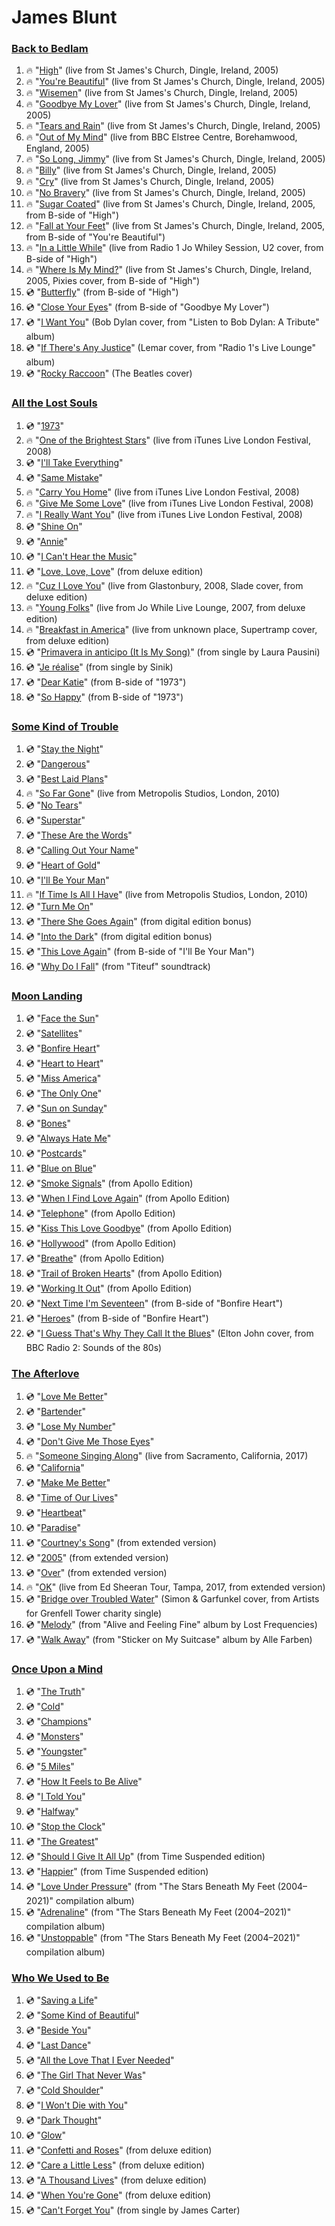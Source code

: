# James Blunt

### [Back to Bedlam](https://www.youtube.com/watch_videos?title=Back%20to%20Bedlam&video_ids=OfFrxv-wsG8,jrMaxqB2tro,gWWP4VFb5iw,NtAQ_6_a22U,vnBHrH7QWfk,cKsKPJAo7ac,6rZivIRE5ZM,nsMRwbPfX6Y,tEjswCcKrvU,P50LTp3E8po,TXyQvBr9WdI,u4fRt0O3J-M,ZzuvhsI2OmQ,x-P9LsOhvrc,2kUuErfN5Go,Hfs5olExwxc,czCwC0BrMc8,fmR5-1vqPR0,SRWKNLDZiHI)
1. :fire: "[High](https://www.youtube.com/watch?v=OfFrxv-wsG8)" (live from St James's Church, Dingle, Ireland, 2005)
1. :fire: "[You're Beautiful](https://www.youtube.com/watch?v=jrMaxqB2tro)" (live from St James's Church, Dingle, Ireland, 2005)
1. :fire: "[Wisemen](https://www.youtube.com/watch?v=gWWP4VFb5iw)" (live from St James's Church, Dingle, Ireland, 2005)
1. :fire: "[Goodbye My Lover](https://www.youtube.com/watch?v=NtAQ_6_a22U)" (live from St James's Church, Dingle, Ireland, 2005)
1. :fire: "[Tears and Rain](https://www.youtube.com/watch?v=vnBHrH7QWfk)" (live from St James's Church, Dingle, Ireland, 2005)
1. :fire: "[Out of My Mind](https://www.youtube.com/watch?v=cKsKPJAo7ac)" (live from BBC Elstree Centre, Borehamwood, England, 2005)
1. :fire: "[So Long, Jimmy](https://www.youtube.com/watch?v=6rZivIRE5ZM)" (live from St James's Church, Dingle, Ireland, 2005)
1. :fire: "[Billy](https://www.youtube.com/watch?v=nsMRwbPfX6Y)" (live from St James's Church, Dingle, Ireland, 2005)
1. :fire: "[Cry](https://www.youtube.com/watch?v=tEjswCcKrvU)" (live from St James's Church, Dingle, Ireland, 2005)
1. :fire: "[No Bravery](https://www.youtube.com/watch?v=P50LTp3E8po)" (live from St James's Church, Dingle, Ireland, 2005)
1. :fire: "[Sugar Coated](https://www.youtube.com/watch?v=TXyQvBr9WdI)" (live from St James's Church, Dingle, Ireland, 2005, from B-side of "High")
1. :fire: "[Fall at Your Feet](https://www.youtube.com/watch?v=u4fRt0O3J-M)" (live from St James's Church, Dingle, Ireland, 2005, from B-side of "You're Beautiful")
1. :fire: "[In a Little While](https://www.youtube.com/watch?v=ZzuvhsI2OmQ)" (live from Radio 1 Jo Whiley Session, U2 cover, from B-side of "High")
1. :fire: "[Where Is My Mind?](https://www.youtube.com/watch?v=x-P9LsOhvrc)" (live from St James's Church, Dingle, Ireland, 2005, Pixies cover, from B-side of "High")
1. :cd: "[Butterfly](https://www.youtube.com/watch?v=2kUuErfN5Go)" (from B-side of "High")
1. :cd: "[Close Your Eyes](https://www.youtube.com/watch?v=Hfs5olExwxc)" (from B-side of "Goodbye My Lover")
1. :cd: "[I Want You](https://www.youtube.com/watch?v=czCwC0BrMc8)" (Bob Dylan cover, from "Listen to Bob Dylan: A Tribute" album)
1. :cd: "[If There's Any Justice](https://www.youtube.com/watch?v=fmR5-1vqPR0)" (Lemar cover, from "Radio 1's Live Lounge" album)
1. :cd: "[Rocky Raccoon](https://www.youtube.com/watch?v=SRWKNLDZiHI)" (The Beatles cover)

### [All the Lost Souls](https://www.youtube.com/watch_videos?title=All%20the%20Lost%20Souls&video_ids=g8vHqU9giRY,6caQKKnQfR0,3loQ4SEDico,rQKGjkP_hLo,zNXoFURj7Ow,WX98eRU1RPU,4eapcyJKiNo,0gS6CBqm4eQ,bNvp7qX24kw,gnUZIMrlPFY,5KnLRoz3kL8,Z3ZG2STx0UA,ywC9OCy1q6E,d6bGptrGyRA,DJj_9i577Go,4ubkK4O4Sf8,UOIpalbOThc,GNaMgweEr9I)
1. :cd: "[1973](https://www.youtube.com/watch?v=g8vHqU9giRY)"
1. :fire: "[One of the Brightest Stars](https://www.youtube.com/watch?v=6caQKKnQfR0)" (live from iTunes Live London Festival, 2008)
1. :cd: "[I'll Take Everything](https://www.youtube.com/watch?v=3loQ4SEDico)"
1. :cd: "[Same Mistake](https://www.youtube.com/watch?v=rQKGjkP_hLo)"
1. :fire: "[Carry You Home](https://www.youtube.com/watch?v=zNXoFURj7Ow)" (live from iTunes Live London Festival, 2008)
1. :fire: "[Give Me Some Love](https://www.youtube.com/watch?v=WX98eRU1RPU)" (live from iTunes Live London Festival, 2008)
1. :fire: "[I Really Want You](https://www.youtube.com/watch?v=4eapcyJKiNo)" (live from iTunes Live London Festival, 2008)
1. :cd: "[Shine On](https://www.youtube.com/watch?v=0gS6CBqm4eQ)"
1. :cd: "[Annie](https://www.youtube.com/watch?v=bNvp7qX24kw)"
1. :cd: "[I Can't Hear the Music](https://www.youtube.com/watch?v=gnUZIMrlPFY)"
1. :cd: "[Love, Love, Love](https://www.youtube.com/watch?v=5KnLRoz3kL8)" (from deluxe edition)
1. :fire: "[Cuz I Love You](https://www.youtube.com/watch?v=Z3ZG2STx0UA)" (live from Glastonbury, 2008, Slade cover, from deluxe edition)
1. :fire: "[Young Folks](https://www.youtube.com/watch?v=ywC9OCy1q6E)" (live from Jo While Live Lounge, 2007, from deluxe edition)
1. :fire: "[Breakfast in America](https://www.youtube.com/watch?v=d6bGptrGyRA)" (live from unknown place, Supertramp cover, from deluxe edition)
1. :cd: "[Primavera in anticipo (It Is My Song)](https://www.youtube.com/watch?v=DJj_9i577Go)" (from single by Laura Pausini)
1. :cd: "[Je réalise](https://www.youtube.com/watch?v=4ubkK4O4Sf8)" (from single by Sinik)
1. :cd: "[Dear Katie](https://www.youtube.com/watch?v=UOIpalbOThc)" (from B-side of "1973")
1. :cd: "[So Happy](https://www.youtube.com/watch?v=GNaMgweEr9I)" (from B-side of "1973")

### [Some Kind of Trouble](https://www.youtube.com/watch_videos?title=Some%20Kind%20of%20Trouble&video_ids=VjXQc0qplWk,ffuPKpaLjLg,eSee1DNyMyg,QfiJ4CySJSE,gQPPztimPXs,GL9esIRRyCk,uCYr7Q2EVio,Ej13DeRaaOw,v-Xcyv2JAmg,IUkLOUNxP8A,riz4AA35hD4,qXURanouVoU,sTLUj_Ogc8I,86LYA4GK9Fc,3-1te-33RWI,pJlGGAiqDa8)
1. :cd: "[Stay the Night](https://www.youtube.com/watch?v=VjXQc0qplWk)"
1. :cd: "[Dangerous](https://www.youtube.com/watch?v=ffuPKpaLjLg)"
1. :cd: "[Best Laid Plans](https://www.youtube.com/watch?v=eSee1DNyMyg)"
1. :fire: "[So Far Gone](https://www.youtube.com/watch?v=QfiJ4CySJSE)" (live from Metropolis Studios, London, 2010)
1. :cd: "[No Tears](https://www.youtube.com/watch?v=gQPPztimPXs)"
1. :cd: "[Superstar](https://www.youtube.com/watch?v=GL9esIRRyCk)"
1. :cd: "[These Are the Words](https://www.youtube.com/watch?v=uCYr7Q2EVio)"
1. :cd: "[Calling Out Your Name](https://www.youtube.com/watch?v=Ej13DeRaaOw)"
1. :cd: "[Heart of Gold](https://www.youtube.com/watch?v=v-Xcyv2JAmg)"
1. :cd: "[I'll Be Your Man](https://www.youtube.com/watch?v=IUkLOUNxP8A)"
1. :fire: "[If Time Is All I Have](https://www.youtube.com/watch?v=riz4AA35hD4)" (live from Metropolis Studios, London, 2010)
1. :cd: "[Turn Me On](https://www.youtube.com/watch?v=qXURanouVoU)"
1. :cd: "[There She Goes Again](https://www.youtube.com/watch?v=sTLUj_Ogc8I)" (from digital edition bonus)
1. :cd: "[Into the Dark](https://www.youtube.com/watch?v=86LYA4GK9Fc)" (from digital edition bonus)
1. :cd: "[This Love Again](https://www.youtube.com/watch?v=3-1te-33RWI)" (from B-side of "I'll Be Your Man")
1. :cd: "[Why Do I Fall](https://www.youtube.com/watch?v=pJlGGAiqDa8)" (from "Titeuf" soundtrack)

### [Moon Landing](https://www.youtube.com/watch_videos?title=Moon%20Landing&video_ids=qSg-sqnINd0,XyLQjMC2Q38,g1j1qwQQ8-Q,CsFb661EXsI,YTsIt4JQXHs,d_kLQo6Rv6g,qT9SPeyNe8w,nSti9yvsQLI,zKBGTbd-epM,DB7jsjt4Uec,MQsdrs78MSo,TOQDppcjB-c,yEl5m8eELeI,ydcN_-FlLnA,neV-1_KYgeY,j6em8Baa5Dg,PBfb_C1vb3I,OyAqb6aUUd4,6pu9jeiJwUg,E6xcl3NL8RU,yKR5CHbifEo,3j9YJo9IdFQ)
1. :cd: "[Face the Sun](https://www.youtube.com/watch?v=qSg-sqnINd0)"
1. :cd: "[Satellites](https://www.youtube.com/watch?v=XyLQjMC2Q38)"
1. :cd: "[Bonfire Heart](https://www.youtube.com/watch?v=g1j1qwQQ8-Q)"
1. :cd: "[Heart to Heart](https://www.youtube.com/watch?v=CsFb661EXsI)"
1. :cd: "[Miss America](https://www.youtube.com/watch?v=YTsIt4JQXHs)"
1. :cd: "[The Only One](https://www.youtube.com/watch?v=d_kLQo6Rv6g)"
1. :cd: "[Sun on Sunday](https://www.youtube.com/watch?v=qT9SPeyNe8w)"
1. :cd: "[Bones](https://www.youtube.com/watch?v=nSti9yvsQLI)"
1. :cd: "[Always Hate Me](https://www.youtube.com/watch?v=zKBGTbd-epM)"
1. :cd: "[Postcards](https://www.youtube.com/watch?v=DB7jsjt4Uec)"
1. :cd: "[Blue on Blue](https://www.youtube.com/watch?v=MQsdrs78MSo)"
1. :cd: "[Smoke Signals](https://www.youtube.com/watch?v=TOQDppcjB-c)" (from Apollo Edition)
1. :cd: "[When I Find Love Again](https://www.youtube.com/watch?v=yEl5m8eELeI)" (from Apollo Edition)
1. :cd: "[Telephone](https://www.youtube.com/watch?v=ydcN_-FlLnA)" (from Apollo Edition)
1. :cd: "[Kiss This Love Goodbye](https://www.youtube.com/watch?v=neV-1_KYgeY)" (from Apollo Edition)
1. :cd: "[Hollywood](https://www.youtube.com/watch?v=j6em8Baa5Dg)" (from Apollo Edition)
1. :cd: "[Breathe](https://www.youtube.com/watch?v=PBfb_C1vb3I)" (from Apollo Edition)
1. :cd: "[Trail of Broken Hearts](https://www.youtube.com/watch?v=OyAqb6aUUd4)" (from Apollo Edition)
1. :cd: "[Working It Out](https://www.youtube.com/watch?v=6pu9jeiJwUg)" (from Apollo Edition)
1. :cd: "[Next Time I'm Seventeen](https://www.youtube.com/watch?v=E6xcl3NL8RU)" (from B-side of "Bonfire Heart")
1. :cd: "[Heroes](https://www.youtube.com/watch?v=yKR5CHbifEo)" (from B-side of "Bonfire Heart")
1. :cd: "[I Guess That's Why They Call It the Blues](https://www.youtube.com/watch?v=3j9YJo9IdFQ)" (Elton John cover, from BBC Radio 2: Sounds of the 80s)

### [The Afterlove](https://www.youtube.com/watch_videos?title=The%20Afterlove&video_ids=RFHHEac83B8,QAyjgG0-Deg,llvGsoi4xwQ,yJZh9NWdXrE,_JfGdDtBstQ,Wgs2ahWHjHQ,N12lUcqYUL0,QeIK7OeoKFc,egwr4PNDBQM,UliRcD0FEAI,D-cPwHBqG-w,orS6b4YQGPs,qBeR8byJy3w,9kxQ7GFngTA,8O1CcwYf79I,hXrtQjiyfBg,q_5KPQR1Lrs)
1. :cd: "[Love Me Better](https://www.youtube.com/watch?v=RFHHEac83B8)"
1. :cd: "[Bartender](https://www.youtube.com/watch?v=QAyjgG0-Deg)"
1. :cd: "[Lose My Number](https://www.youtube.com/watch?v=llvGsoi4xwQ)"
1. :cd: "[Don't Give Me Those Eyes](https://www.youtube.com/watch?v=yJZh9NWdXrE)"
1. :fire: "[Someone Singing Along](https://www.youtube.com/watch?v=_JfGdDtBstQ)" (live from Sacramento, California, 2017)
1. :cd: "[California](https://www.youtube.com/watch?v=Wgs2ahWHjHQ)"
1. :cd: "[Make Me Better](https://www.youtube.com/watch?v=N12lUcqYUL0)"
1. :cd: "[Time of Our Lives](https://www.youtube.com/watch?v=QeIK7OeoKFc)"
1. :cd: "[Heartbeat](https://www.youtube.com/watch?v=egwr4PNDBQM)"
1. :cd: "[Paradise](https://www.youtube.com/watch?v=UliRcD0FEAI)"
1. :cd: "[Courtney's Song](https://www.youtube.com/watch?v=D-cPwHBqG-w)" (from extended version)
1. :cd: "[2005](https://www.youtube.com/watch?v=orS6b4YQGPs)" (from extended version)
1. :cd: "[Over](https://www.youtube.com/watch?v=qBeR8byJy3w)" (from extended version)
1. :fire: "[OK](https://www.youtube.com/watch?v=9kxQ7GFngTA)" (live from Ed Sheeran Tour, Tampa, 2017, from extended version)
1. :cd: "[Bridge over Troubled Water](https://www.youtube.com/watch?v=8O1CcwYf79I)" (Simon & Garfunkel cover, from Artists for Grenfell Tower charity single)
1. :cd: "[Melody](https://www.youtube.com/watch?v=hXrtQjiyfBg)" (from "Alive and Feeling Fine" album by Lost Frequencies)
1. :cd: "[Walk Away](https://www.youtube.com/watch?v=q_5KPQR1Lrs)" (from "Sticker on My Suitcase" album by Alle Farben)

### [Once Upon a Mind](https://www.youtube.com/watch_videos?title=Once%20Upon%20a%20Mind&video_ids=wc4RUrA05LU,6--sRjqlRaw,HOkSkTIQqQM,DTFbGcnl0po,BBW1JLJpV1o,dyPc7UHLXws,Okvmo4wsCs8,vNnq0xphtd4,E2GqYX9-UBA,wmaCCwiJ54U,DJVINNsf_QE,1JtlfpXRMAE,4X6mrJbtmX4,iW39_R-JZl0,gQ6CYMMU_Qk,sFRtMtsFHRA)
1. :cd: "[The Truth](https://www.youtube.com/watch?v=wc4RUrA05LU)"
1. :cd: "[Cold](https://www.youtube.com/watch?v=6--sRjqlRaw)"
1. :cd: "[Champions](https://www.youtube.com/watch?v=HOkSkTIQqQM)"
1. :cd: "[Monsters](https://www.youtube.com/watch?v=DTFbGcnl0po)"
1. :cd: "[Youngster](https://www.youtube.com/watch?v=BBW1JLJpV1o)"
1. :cd: "[5 Miles](https://www.youtube.com/watch?v=dyPc7UHLXws)"
1. :cd: "[How It Feels to Be Alive](https://www.youtube.com/watch?v=Okvmo4wsCs8)"
1. :cd: "[I Told You](https://www.youtube.com/watch?v=vNnq0xphtd4)"
1. :cd: "[Halfway](https://www.youtube.com/watch?v=E2GqYX9-UBA)"
1. :cd: "[Stop the Clock](https://www.youtube.com/watch?v=wmaCCwiJ54U)"
1. :cd: "[The Greatest](https://www.youtube.com/watch?v=DJVINNsf_QE)"
1. :cd: "[Should I Give It All Up](https://www.youtube.com/watch?v=1JtlfpXRMAE)" (from Time Suspended edition)
1. :cd: "[Happier](https://www.youtube.com/watch?v=4X6mrJbtmX4)" (from Time Suspended edition)
1. :cd: "[Love Under Pressure](https://www.youtube.com/watch?v=iW39_R-JZl0)" (from "The Stars Beneath My Feet (2004–2021)" compilation album)
1. :cd: "[Adrenaline](https://www.youtube.com/watch?v=gQ6CYMMU_Qk)" (from "The Stars Beneath My Feet (2004–2021)" compilation album)
1. :cd: "[Unstoppable](https://www.youtube.com/watch?v=sFRtMtsFHRA)" (from "The Stars Beneath My Feet (2004–2021)" compilation album)

### [Who We Used to Be](https://www.youtube.com/watch_videos?title=Who%20We%20Used%20to%20Be&video_ids=GuPWq-d6U0U,RI0HJhmhJiQ,O4ce48whOo0,1OAG4-eT9Gk,StahDvuzb5w,NO0W5o5VWYE,--hVkcGyWlI,DgMcum5M-0Q,sFClYIicGOw,pI2otpEzFBI,CzteHhr7_TQ,depku1_U_dQ,McxM4cCpbrc,BE34fuedcDg,todcvHFHn3c)
1. :cd: "[Saving a Life](https://www.youtube.com/watch?v=GuPWq-d6U0U)"
1. :cd: "[Some Kind of Beautiful](https://www.youtube.com/watch?v=RI0HJhmhJiQ)"
1. :cd: "[Beside You](https://www.youtube.com/watch?v=O4ce48whOo0)"
1. :cd: "[Last Dance](https://www.youtube.com/watch?v=1OAG4-eT9Gk)"
1. :cd: "[All the Love That I Ever Needed](https://www.youtube.com/watch?v=StahDvuzb5w)"
1. :cd: "[The Girl That Never Was](https://www.youtube.com/watch?v=NO0W5o5VWYE)"
1. :cd: "[Cold Shoulder](https://www.youtube.com/watch?v=--hVkcGyWlI)"
1. :cd: "[I Won't Die with You](https://www.youtube.com/watch?v=DgMcum5M-0Q)"
1. :cd: "[Dark Thought](https://www.youtube.com/watch?v=sFClYIicGOw)"
1. :cd: "[Glow](https://www.youtube.com/watch?v=pI2otpEzFBI)"
1. :cd: "[Confetti and Roses](https://www.youtube.com/watch?v=CzteHhr7_TQ)" (from deluxe edition)
1. :cd: "[Care a Little Less](https://www.youtube.com/watch?v=depku1_U_dQ)" (from deluxe edition)
1. :cd: "[A Thousand Lives](https://www.youtube.com/watch?v=McxM4cCpbrc)" (from deluxe edition)
1. :cd: "[When You're Gone](https://www.youtube.com/watch?v=BE34fuedcDg)" (from deluxe edition)
1. :cd: "[Can't Forget You](https://www.youtube.com/watch?v=todcvHFHn3c)" (from single by James Carter)
